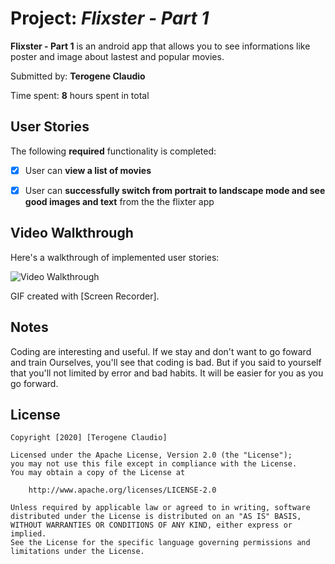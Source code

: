 # Project: *Flixster - Part 1*

**Flixster - Part 1** is an android app that allows you to see informations like poster and image about lastest and popular movies.

Submitted by: **Terogene Claudio**

Time spent: **8** hours spent in total

## User Stories

The following **required** functionality is completed:

* [x] User can **view a list of movies**
* [x] User can **successfully switch from portrait to landscape mode and see good images and text** from the the flixter app


## Video Walkthrough

Here's a walkthrough of implemented user stories:

<img src='Portrait_Walkthrough.gif' title='Video Walkthrough' width='' alt='Video Walkthrough' />


GIF created with [Screen Recorder].

## Notes
Coding are interesting and useful. If we stay and don't want to go foward and train Ourselves, you'll see that coding is bad. But if you
said to yourself that you'll not limited by error and bad habits. It will be easier for you as you go forward.
## License

    Copyright [2020] [Terogene Claudio]

    Licensed under the Apache License, Version 2.0 (the "License");
    you may not use this file except in compliance with the License.
    You may obtain a copy of the License at

        http://www.apache.org/licenses/LICENSE-2.0

    Unless required by applicable law or agreed to in writing, software
    distributed under the License is distributed on an "AS IS" BASIS,
    WITHOUT WARRANTIES OR CONDITIONS OF ANY KIND, either express or implied.
    See the License for the specific language governing permissions and
    limitations under the License.
